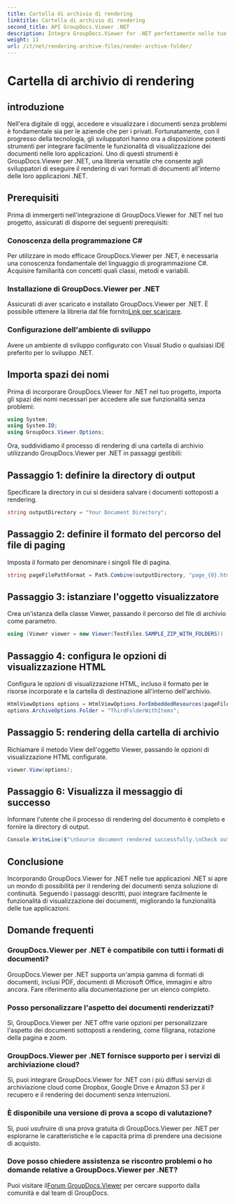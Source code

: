 ```yaml
---
title: Cartella di archivio di rendering
linktitle: Cartella di archivio di rendering
second_title: API GroupDocs.Viewer .NET
description: Integra GroupDocs.Viewer for .NET perfettamente nelle tue applicazioni .NET per funzionalità efficienti di rendering e visualizzazione dei documenti.
weight: 11
url: /it/net/rendering-archive-files/render-archive-folder/
---
```


# Cartella di archivio di rendering

## introduzione
Nell'era digitale di oggi, accedere e visualizzare i documenti senza problemi è fondamentale sia per le aziende che per i privati. Fortunatamente, con il progresso della tecnologia, gli sviluppatori hanno ora a disposizione potenti strumenti per integrare facilmente le funzionalità di visualizzazione dei documenti nelle loro applicazioni. Uno di questi strumenti è GroupDocs.Viewer per .NET, una libreria versatile che consente agli sviluppatori di eseguire il rendering di vari formati di documenti all'interno delle loro applicazioni .NET.
## Prerequisiti
Prima di immergerti nell'integrazione di GroupDocs.Viewer for .NET nel tuo progetto, assicurati di disporre dei seguenti prerequisiti:
### Conoscenza della programmazione C#
Per utilizzare in modo efficace GroupDocs.Viewer per .NET, è necessaria una conoscenza fondamentale del linguaggio di programmazione C#. Acquisire familiarità con concetti quali classi, metodi e variabili.
### Installazione di GroupDocs.Viewer per .NET
Assicurati di aver scaricato e installato GroupDocs.Viewer per .NET. È possibile ottenere la libreria dal file fornito[Link per scaricare](https://releases.groupdocs.com/viewer/net/).
### Configurazione dell'ambiente di sviluppo
Avere un ambiente di sviluppo configurato con Visual Studio o qualsiasi IDE preferito per lo sviluppo .NET.

## Importa spazi dei nomi
Prima di incorporare GroupDocs.Viewer for .NET nel tuo progetto, importa gli spazi dei nomi necessari per accedere alle sue funzionalità senza problemi:
```csharp
using System;
using System.IO;
using GroupDocs.Viewer.Options;
```

Ora, suddividiamo il processo di rendering di una cartella di archivio utilizzando GroupDocs.Viewer per .NET in passaggi gestibili:
## Passaggio 1: definire la directory di output
Specificare la directory in cui si desidera salvare i documenti sottoposti a rendering.
```csharp
string outputDirectory = "Your Document Directory";
```
## Passaggio 2: definire il formato del percorso del file di paging
Imposta il formato per denominare i singoli file di pagina.
```csharp
string pageFilePathFormat = Path.Combine(outputDirectory, "page_{0}.html");
```
## Passaggio 3: istanziare l'oggetto visualizzatore
Crea un'istanza della classe Viewer, passando il percorso del file di archivio come parametro.
```csharp
using (Viewer viewer = new Viewer(TestFiles.SAMPLE_ZIP_WITH_FOLDERS))
```
## Passaggio 4: configura le opzioni di visualizzazione HTML
Configura le opzioni di visualizzazione HTML, incluso il formato per le risorse incorporate e la cartella di destinazione all'interno dell'archivio.
```csharp
HtmlViewOptions options = HtmlViewOptions.ForEmbeddedResources(pageFilePathFormat);
options.ArchiveOptions.Folder = "ThirdFolderWithItems";
```
## Passaggio 5: rendering della cartella di archivio
Richiamare il metodo View dell'oggetto Viewer, passando le opzioni di visualizzazione HTML configurate.
```csharp
viewer.View(options);
```
## Passaggio 6: Visualizza il messaggio di successo
Informare l'utente che il processo di rendering del documento è completo e fornire la directory di output.
```csharp
Console.WriteLine($"\nSource document rendered successfully.\nCheck output in {outputDirectory}.");
```

## Conclusione
Incorporando GroupDocs.Viewer for .NET nelle tue applicazioni .NET si apre un mondo di possibilità per il rendering dei documenti senza soluzione di continuità. Seguendo i passaggi descritti, puoi integrare facilmente le funzionalità di visualizzazione dei documenti, migliorando la funzionalità delle tue applicazioni.
## Domande frequenti
### GroupDocs.Viewer per .NET è compatibile con tutti i formati di documenti?
GroupDocs.Viewer per .NET supporta un'ampia gamma di formati di documenti, inclusi PDF, documenti di Microsoft Office, immagini e altro ancora. Fare riferimento alla documentazione per un elenco completo.
### Posso personalizzare l'aspetto dei documenti renderizzati?
Sì, GroupDocs.Viewer per .NET offre varie opzioni per personalizzare l'aspetto dei documenti sottoposti a rendering, come filigrana, rotazione della pagina e zoom.
### GroupDocs.Viewer per .NET fornisce supporto per i servizi di archiviazione cloud?
Sì, puoi integrare GroupDocs.Viewer for .NET con i più diffusi servizi di archiviazione cloud come Dropbox, Google Drive e Amazon S3 per il recupero e il rendering dei documenti senza interruzioni.
### È disponibile una versione di prova a scopo di valutazione?
Sì, puoi usufruire di una prova gratuita di GroupDocs.Viewer per .NET per esplorarne le caratteristiche e le capacità prima di prendere una decisione di acquisto.
### Dove posso chiedere assistenza se riscontro problemi o ho domande relative a GroupDocs.Viewer per .NET?
 Puoi visitare il[Forum GroupDocs.Viewer](https://forum.groupdocs.com/c/viewer/9) per cercare supporto dalla comunità e dal team di GroupDocs.